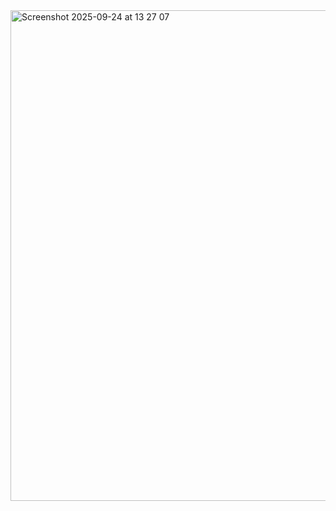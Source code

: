 <img width="1387" height="785" alt="Screenshot 2025-09-24 at 13 27 07" src="https://github.com/user-attachments/assets/ccf9879d-c2b0-483f-873d-cb4a8ea20dd5" />
